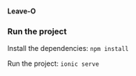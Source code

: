#### Leave-O 

### Run the project
Install the dependencies:
`npm install`

Run the project:
`ionic serve`
